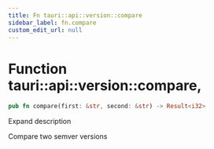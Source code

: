 ```yaml
---
title: Fn tauri::api::version::compare
sidebar_label: fn.compare
custom_edit_url: null
---
```


  # Function tauri::api::version::compare,

```rs
pub fn compare(first: &str, second: &str) -> Result<i32>
```

Expand description

Compare two semver versions
  